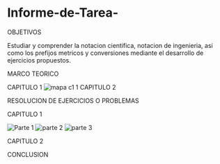 # Informe-de-Tarea-

OBJETIVOS

Estudiar y comprender la notacion cientifica, notacion de ingenieria, asi como los prefijos metricos y conversiones mediante el desarrollo de ejercicios propuestos.


MARCO TEORICO

CAPITULO 1
![mapa c1 1](https://user-images.githubusercontent.com/93209004/140867949-68fccd07-1b7e-4a6c-b841-90ebe149701f.png)
CAPITULO 2


RESOLUCION DE EJERCICIOS O PROBLEMAS

CAPITULO 1

![Parte 1](https://user-images.githubusercontent.com/93209004/140868198-94440a92-fec9-4eed-bc2c-dd669faf2041.png)
![parte 2](https://user-images.githubusercontent.com/93209004/140868201-e8378ee4-dc5f-4b01-b19d-289575257310.png)
![parte 3](https://user-images.githubusercontent.com/93209004/140868210-caa959da-3575-444e-ad20-b74a4fc5cd86.png)

CAPITULO 2









CONCLUSION 


